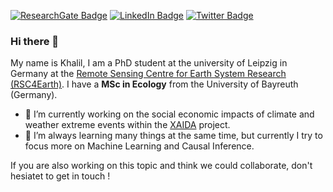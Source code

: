 [![ResearchGate Badge](https://img.shields.io/badge/Research-Gate-brightgreen?style=flat-square)](https://www.researchgate.net/profile/Khalil-Teber)
[![LinkedIn Badge](https://img.shields.io/badge/Linked-In-blue?style=flat-square)](https://www.linkedin.com/in/khalil-teber)
[![Twitter Badge](https://img.shields.io/twitter/follow/kte?style=social)](https://twitter.com/khalilteber)


### Hi there 👋

My name is Khalil, I am a PhD student at the university of Leipzig in Germany at the [Remote Sensing Centre for Earth System Research (RSC4Earth)](https://rsc4earth.de/). I have a **MSc in Ecology** from the University of Bayreuth (Germany).

- 🔭 I’m currently working on the social economic impacts of climate and weather extreme events within the [XAIDA](https://xaida.eu/) project.
- 🌱 I’m always learning many things at the same time, but currently I try to focus more on Machine Learning and Causal Inference.

If you are also working on this topic and think we could collaborate, don't hesiatet to get in touch !
